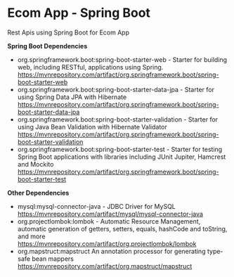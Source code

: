 # Ecom App - Spring Boot
Rest Apis using Spring Boot for Ecom App

<b>Spring Boot Dependencies</b>
- org.springframework.boot:spring-boot-starter-web - Starter for building web, including RESTful, applications using Spring.</br>
https://mvnrepository.com/artifact/org.springframework.boot/spring-boot-starter-web
- org.springframework.boot:spring-boot-starter-data-jpa - Starter for using Spring Data JPA with Hibernate</br>
https://mvnrepository.com/artifact/org.springframework.boot/spring-boot-starter-data-jpa
- org.springframework.boot:spring-boot-starter-validation - Starter for using Java Bean Validation with Hibernate Validator</br>
https://mvnrepository.com/artifact/org.springframework.boot/spring-boot-starter-validation
- org.springframework.boot:spring-boot-starter-test - Starter for testing Spring Boot applications with libraries including JUnit Jupiter, Hamcrest and Mockito</br>
https://mvnrepository.com/artifact/org.springframework.boot/spring-boot-starter-test

<b>Other Dependencies</b>
- mysql:mysql-connector-java - JDBC Driver for MySQL</br>
https://mvnrepository.com/artifact/mysql/mysql-connector-java
- org.projectlombok:lombok - Automatic Resource Management, automatic generation of getters, setters, equals, hashCode and toString, and more</br>
https://mvnrepository.com/artifact/org.projectlombok/lombok
- org.mapstruct:mapstruct An annotation processor for generating type-safe bean mappers
https://mvnrepository.com/artifact/org.mapstruct/mapstruct
